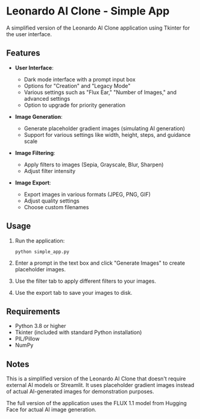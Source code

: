 # Leonardo AI Clone - Simple App

A simplified version of the Leonardo AI Clone application using Tkinter for the user interface.

## Features

- **User Interface**:
  - Dark mode interface with a prompt input box
  - Options for "Creation" and "Legacy Mode"
  - Various settings such as "Flux Ear," "Number of Images," and advanced settings
  - Option to upgrade for priority generation

- **Image Generation**:
  - Generate placeholder gradient images (simulating AI generation)
  - Support for various settings like width, height, steps, and guidance scale

- **Image Filtering**:
  - Apply filters to images (Sepia, Grayscale, Blur, Sharpen)
  - Adjust filter intensity

- **Image Export**:
  - Export images in various formats (JPEG, PNG, GIF)
  - Adjust quality settings
  - Choose custom filenames

## Usage

1. Run the application:
   ```
   python simple_app.py
   ```

2. Enter a prompt in the text box and click "Generate Images" to create placeholder images.

3. Use the filter tab to apply different filters to your images.

4. Use the export tab to save your images to disk.

## Requirements

- Python 3.8 or higher
- Tkinter (included with standard Python installation)
- PIL/Pillow
- NumPy

## Notes

This is a simplified version of the Leonardo AI Clone that doesn't require external AI models or Streamlit. It uses placeholder gradient images instead of actual AI-generated images for demonstration purposes.

The full version of the application uses the FLUX 1.1 model from Hugging Face for actual AI image generation.
